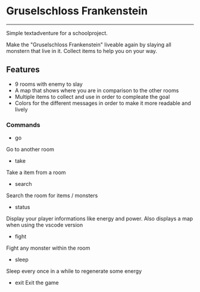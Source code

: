 # Gruselschloss Frankenstein

---
Simple textadventure for a schoolproject.

Make the "Gruselschloss Frankenstein" liveable again by slaying all monstern that live in it. Collect items to help you on your way.

## Features

- 9 rooms with enemy to slay
- A map that shows where you are in comparison to the other rooms
- Multiple items to collect and use in order to compleate the goal
- Colors for the different messages in order to make it more readable and lively

### Commands

- go
 
 Go to another room
- take
 
 Take a item from a room
- search
 
 Search the room for items / monsters
- status
 
 Display your player informations like energy and power. Also displays a map when using the vscode version
- fight
 
 Fight any monster within the room
- sleep
 
 Sleep every once in a while to regenerate some energy
- exit
 Exit the game

